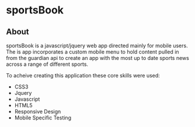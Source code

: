 sportsBook
=========

<h2>About</h2>

<p>sportsBook is a javascript/jquery web app directed mainly for mobile users. The is app incorporates a custom mobile menu to hold content pulled in from the guardian api to create an app with the most up to date sports news across a range of different sports.</p>

<p>To acheive creating this application these core skills were used:</p>

<ul>
<li>CSS3</li>
<li>Jquery</li>
<li>Javascript</li>
<li>HTML5</li>
<li>Responsive Design</li>
<li>Mobile Specific Testing</li>
</ul>


